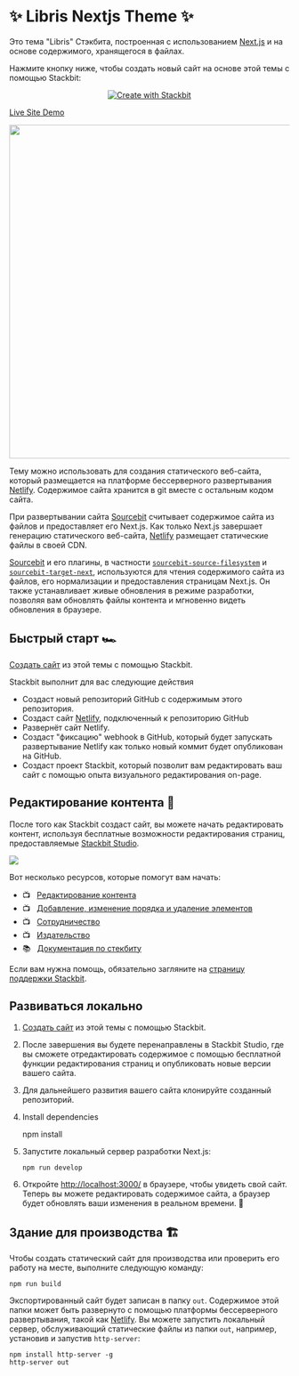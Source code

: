 # ✨ Libris Nextjs Theme ✨

Это тема "Libris" Стэкбита, построенная с использованием [Next.js](https://nextjs.org/) и
на основе содержимого, хранящегося в файлах.

Нажмите кнопку ниже, чтобы создать новый сайт на основе этой темы с помощью Stackbit:

<p align="center">
  <a href="https://app.stackbit.com/create?theme=https://github.com/stackbit-themes/libris-nextjs&utm_source=theme-readme&utm_medium=referral&utm_campaign=stackbit_themes"><img alt="Create with Stackbit" src="https://assets.stackbit.com/badge/create-with-stackbit.svg"/></a>
</p>

[Live Site Demo](https://themes.stackbit.com/demos/libris/)

<img src="https://themes.stackbit.com/images/libris-demo-1024x768.png" width="600">

Тему можно использовать для создания статического веб-сайта, который размещается на платформе бессерверного развертывания [Netlify](https://www.netlify.com).
Содержимое сайта хранится в git вместе с остальным кодом сайта.

При развертывании сайта [Sourcebit](https://github.com/stackbithq/sourcebit) считывает содержимое сайта из файлов и предоставляет его Next.js.
Как только Next.js завершает генерацию статического веб-сайта, [Netlify](https://www.netlify.com) размещает статические файлы в своей CDN.

[Sourcebit](https://github.com/stackbithq/sourcebit) и его плагины, в частности [`sourcebit-source-filesystem`](https://github.com/stackbithq/sourcebit-source-filesystem) и [`sourcebit-target-next`](https://github.com/stackbithq/sourcebit-target-next), используются для чтения содержимого сайта из файлов, его нормализации и предоставления страницам Next.js.
Он также устанавливает живые обновления в режиме разработки, позволяя вам обновлять файлы контента и мгновенно видеть обновления в браузере.

## Быстрый старт 🏎

[Создать сайт](https://app.stackbit.com/create?theme=https://github.com/stackbit-themes/libris-nextjs&utm_source=theme-readme&utm_medium=referral&utm_campaign=stackbit_themes) из этой темы с помощью Stackbit.

Stackbit выполнит для вас следующие действия

- Создаст новый репозиторий GitHub с содержимым этого репозитория.
- Создаст сайт [Netlify](https://www.netlify.com), подключенный к репозиторию GitHub
- Развернёт сайт Netlify.
- Создаст "фиксацию" webhook в GitHub, который будет запускать развертывание Netlify как только новый коммит будет опубликован на GitHub.
- Создаст проект Stackbit, который позволит вам редактировать ваш сайт с помощью опыта визуального редактирования on-page.

## Редактирование контента 📝

После того как Stackbit создаст сайт, вы можете начать редактировать контент, используя бесплатные возможности редактирования страниц, предоставляемые [Stackbit Studio](https://stackbit.com?utm_source=project-readme&utm_medium=referral&utm_campaign=user_themes).

[![](https://i3.ytimg.com/vi/zd9lGRLVDm4/hqdefault.jpg)](https://stackbit.link/project-readme-lead-video)

Вот несколько ресурсов, которые помогут вам начать:

- 📺 &nbsp; [Редактирование контента](https://stackbit.link/project-readme-editing-video)
- 📺 &nbsp; [Добавление, изменение порядка и удаление элементов](https://stackbit.link/project-readme-adding-video)
- 📺 &nbsp; [Сотрудничество](https://stackbit.link/project-readme-collaboration-video)
- 📺 &nbsp; [Издательство](https://stackbit.link/project-readme-publishing-video)
- 📚 &nbsp; [Документация по стекбиту](https://stackbit.link/project-readme-documentation)

Если вам нужна помощь, обязательно загляните на [страницу поддержки Stackbit](https://stackbit.link/project-readme-support).

## Развиваться локально

1.  [Создать сайт](https://app.stackbit.com/create?theme=https://github.com/stackbit-themes/libris-nextjs&utm_source=theme-readme&utm_medium=referral&utm_campaign=stackbit_themes) из этой темы с помощью Stackbit.

1.  После завершения вы будете перенаправлены в Stackbit Studio, где вы сможете отредактировать содержимое с помощью бесплатной функции редактирования страниц и опубликовать новые версии вашего сайта.

1.  Для дальнейшего развития вашего сайта клонируйте созданный репозиторий.

1.  Install dependencies

    npm install

1.  Запустите локальный сервер разработки Next.js:

        npm run develop

1.  Откройте [http://localhost:3000/](http://localhost:3000/) в браузере, чтобы увидеть свой сайт. Теперь вы можете редактировать содержимое сайта, а браузер будет обновлять ваши изменения в реальном времени. 🎉

## Здание для производства 🏗

Чтобы создать статический сайт для производства или проверить его работу на месте, выполните следующую команду:

    npm run build

Экспортированный сайт будет записан в папку `out`. Содержимое этой папки может быть развернуто с помощью платформы бессерверного развертывания, такой как [Netlify](https://www.netlify.com).
Вы можете запустить локальный сервер, обслуживающий статические файлы из папки `out`, например, установив и запустив `http-server`:

    npm install http-server -g
    http-server out
